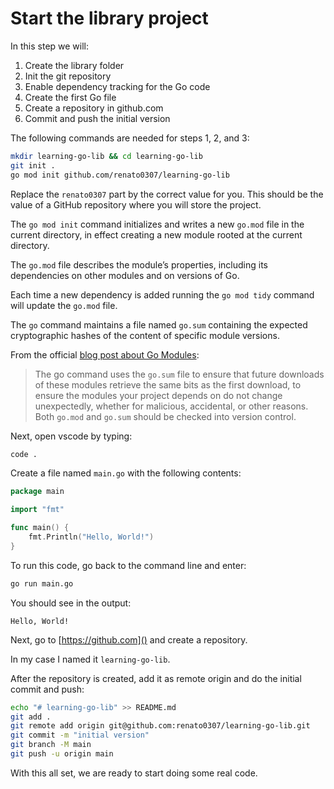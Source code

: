 # Start the library project

In this step we will:

1. Create the library folder
1. Init the git repository
1. Enable dependency tracking for the Go code
1. Create the first Go file
1. Create a repository in github.com
1. Commit and push the initial version

The following commands are needed for steps 1, 2, and 3:

```sh
mkdir learning-go-lib && cd learning-go-lib
git init .
go mod init github.com/renato0307/learning-go-lib
```

Replace the `renato0307` part by the correct value for you. This should be the
value of a GitHub repository where you will store the project.

The `go mod init` command initializes and writes a new `go.mod` file in the
current directory, in effect creating a new module rooted at the current
directory.

The `go.mod` file describes the module’s properties, including its dependencies
on other modules and on versions of Go.

Each time a new dependency is added running the `go mod tidy` command will
update the `go.mod` file.

The `go` command maintains a file named `go.sum` containing the expected 
cryptographic hashes of the content of specific module versions.


From the official
[blog post about Go Modules](https://go.dev/blog/using-go-modules):

> The go command uses the `go.sum` file to ensure that future downloads of these
> modules retrieve the same bits as the first download, to ensure the modules
> your project depends on do not change unexpectedly, whether for malicious,
> accidental, or other reasons. Both `go.mod` and `go.sum` should be checked
 into version control.

Next, open vscode by typing:

```sh
code .
```

Create a file named `main.go` with the following contents:

```go
package main

import "fmt"

func main() {
	fmt.Println("Hello, World!")
}
```

To run this code, go back to the command line and enter:

```sh
go run main.go
```

You should see in the output:

```
Hello, World!
```

Next, go to [https://github.com]() and create a repository.

In my case I named it `learning-go-lib`.

After the repository is created, add it as remote origin and do the initial commit and push:

```sh
echo "# learning-go-lib" >> README.md
git add .
git remote add origin git@github.com:renato0307/learning-go-lib.git
git commit -m "initial version"
git branch -M main
git push -u origin main
````

With this all set, we are ready to start doing some real code.